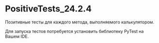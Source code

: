 # PositiveTests_24.2.4
Позитивные тесты для каждого метода, выполняемого калькулятором.

Для запуска тестов потребуется установить библиотеку PyTest на Вашем IDE.

